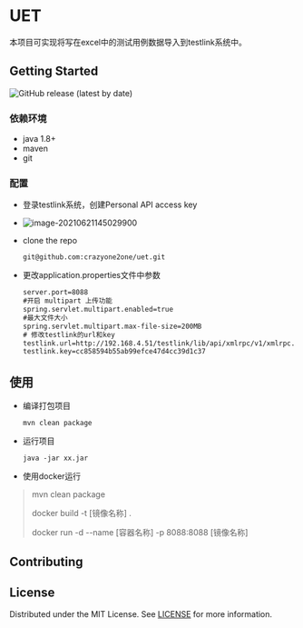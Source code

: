 # UET

本项目可实现将写在excel中的测试用例数据导入到testlink系统中。

## Getting Started
![GitHub release (latest by date)](https://img.shields.io/github/v/release/crazyone2one/uet?style=plastic)

### 依赖环境

* java 1.8+
* maven
* git

### 配置

* 登录testlink系统，创建Personal API access key

* ![image-20210621145029900](C:\Users\jingll\AppData\Roaming\Typora\typora-user-images\image-20210621145029900.png)

* clone the repo

  ~~~bas
  git@github.com:crazyone2one/uet.git
  ~~~

* 更改application.properties文件中参数

  ~~~txt
  server.port=8088
  #开启 multipart 上传功能
  spring.servlet.multipart.enabled=true
  #最大文件大小
  spring.servlet.multipart.max-file-size=200MB
  # 修改testlink的url和key
  testlink.url=http://192.168.4.51/testlink/lib/api/xmlrpc/v1/xmlrpc.php
  testlink.key=cc858594b55ab99efce47d4cc39d1c37
  ~~~

## 使用

* 编译打包项目

  ~~~maven
  mvn clean package
  ~~~

* 运行项目

  ~~~maven
  java -jar xx.jar
  ~~~

* 使用docker运行

 > mvn clean package
 >
 > docker build -t [镜像名称] .
 >
 > docker run -d --name [容器名称] -p 8088:8088 [镜像名称]

## Contributing

## License

Distributed under the MIT License. See [LICENSE](https://github.com/crazyone2one/uet/blob/master/LICENSE) for more information.

